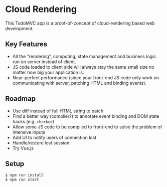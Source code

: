 # Cloud Rendering

This TodoMVC app is a proof-of-concept of cloud-rendering based web development. 

## Key Features 

- All the "rendering", computing, state management and business logic run on server instead of client.
- JS code loaded to client side will always stay the same small size no matter how big your application is.
- Near-perfect performance (since your front-end JS code only work on communicating with server, patching HTML and binding events).

## Roadmap

- Use diff instead of full HTML string to patch
- Find a better way (complier?) to annotate event binding and DOM state hacks (e.g. `checked`)
- Allow some JS code to be compiled to front-end to solve the problem of intensive inputs
- Add UI to notify users of connection lost
- Handle/restore lost session
- Try Vue.js

## Setup

```
$ npm run install
$ npm run start
```
